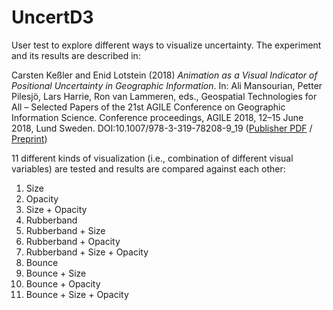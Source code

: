 # UncertD3

User test to explore different ways to visualize uncertainty. The experiment and its results are described in: 

Carsten Keßler and Enid Lotstein (2018) *Animation as a Visual Indicator of Positional Uncertainty in Geographic Information*. In: Ali Mansourian, Petter Pilesjö, Lars Harrie, Ron van Lammeren, eds., Geospatial Technologies for All – Selected Papers of the 21st AGILE Conference on Geographic Information Science. Conference proceedings, AGILE 2018, 12–15 June 2018, Lund Sweden. DOI:10.1007/978-3-319-78208-9_19 ([Publisher PDF](http://dx.doi.org/10.1007/978-3-319-78208-9_19) / [Preprint](http://carsten.io/agile-2018-Kessler-Lotstein.pdf)) 

11 different kinds of visualization (i.e., combination of different visual variables) are tested and results are compared against each other:

1. Size
2. Opacity
3. Size + Opacity
4. Rubberband
5. Rubberband + Size
6. Rubberband + Opacity
7. Rubberband + Size + Opacity
8. Bounce
9. Bounce + Size
10. Bounce + Opacity
11. Bounce + Size + Opacity
